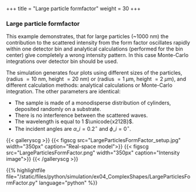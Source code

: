 +++
title = "Large particle formfactor"
weight = 30
+++

### Large particle formfactor

This example demonstrates, that for large particles (~$1000$ nm) the contribution to the scattered intensity from the form factor oscillates rapidly within one detector bin and analytical calculations (performed for the bin center) give completely a wrong intensity pattern. In this case Monte-Carlo integrations over detector bin should be used.

The simulation generates four plots using different sizes of the particles, (radius $=10$ nm, height $=20$ nm) or (radius $=1$ $\mu$m, height $=2$ $\mu$m), and different calculation methods: analytical calculations or Monte-Carlo integration. The other parameters are identical:

* The sample is made of a monodisperse distribution of cylinders, deposited randomly on a substrate.
* There is no interference between the scattered waves.
* The wavelength is equal to $1$ $\unicode{x212B}$.
* The incident angles are $\alpha\_i = 0.2 ^{\circ}$ and $\phi\_i = 0^{\circ}$.

{{< galleryscg >}}
{{< figscg src="LargeParticlesFormFactor_setup.jpg" width="350px" caption="Real-space model">}}
{{< figscg src="LargeParticlesFormFactor.png" width="350px" caption="Intensity image">}}
{{< /galleryscg >}}

{{% highlightfile file="/static/files/python/simulation/ex04_ComplexShapes/LargeParticlesFormFactor.py" language="python" %}}
